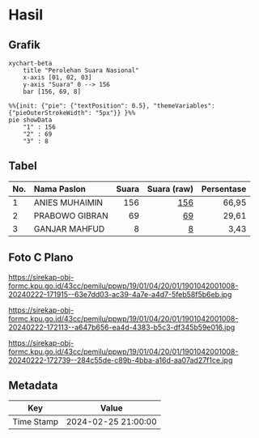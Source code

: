 # Hasil

## Grafik

```mermaid
xychart-beta
    title "Perolehan Suara Nasional"
    x-axis [01, 02, 03]
    y-axis "Suara" 0 --> 156
    bar [156, 69, 8]
```

```mermaid
%%{init: {"pie": {"textPosition": 0.5}, "themeVariables": {"pieOuterStrokeWidth": "5px"}} }%%
pie showData
    "1" : 156
    "2" : 69
    "3" : 8
```

## Tabel

| No. | Nama Paslon    | Suara | Suara (raw) | Persentase |
|:--- |:-------------- | -----:| -----------:| ----------:|
| 1   | ANIES MUHAIMIN | 156   | [156][p-1]  | 66,95      |
| 2   | PRABOWO GIBRAN | 69    | [69][p-2]   | 29,61      |
| 3   | GANJAR MAHFUD  | 8     | [8][p-3]    | 3,43       |


[p-1]: https://github.com/gigit-pemilu/pemilu-2024/blob/main/pilpres/hitung-suara/sub/19-kepulauan-bangka-belitung/sub/01-bangka/sub/04-mendo-barat/sub/2001-petaling/sub/008-tps/sub/paslon-1.txt
[p-2]: https://github.com/gigit-pemilu/pemilu-2024/blob/main/pilpres/hitung-suara/sub/19-kepulauan-bangka-belitung/sub/01-bangka/sub/04-mendo-barat/sub/2001-petaling/sub/008-tps/sub/paslon-2.txt
[p-3]: https://github.com/gigit-pemilu/pemilu-2024/blob/main/pilpres/hitung-suara/sub/19-kepulauan-bangka-belitung/sub/01-bangka/sub/04-mendo-barat/sub/2001-petaling/sub/008-tps/sub/paslon-3.txt

## Foto C Plano

https://sirekap-obj-formc.kpu.go.id/43cc/pemilu/ppwp/19/01/04/20/01/1901042001008-20240222-171915--63e7dd03-ac39-4a7e-a4d7-5feb58f5b6eb.jpg

https://sirekap-obj-formc.kpu.go.id/43cc/pemilu/ppwp/19/01/04/20/01/1901042001008-20240222-172113--a647b656-ea4d-4383-b5c3-df345b59e016.jpg

https://sirekap-obj-formc.kpu.go.id/43cc/pemilu/ppwp/19/01/04/20/01/1901042001008-20240222-172739--284c55de-c89b-4bba-a16d-aa07ad27f1ce.jpg


## Metadata

| Key        | Value               |
| ---------- | ------------------- |
| Time Stamp | 2024-02-25 21:00:00 |



